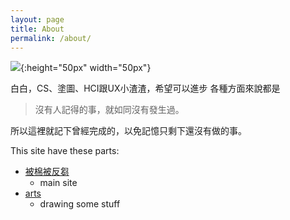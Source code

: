 ```yaml
---
layout: page
title: About
permalink: /about/
---
```

<!-- 
This is the base Jekyll theme. You can find out more info about customizing your Jekyll theme, as well as basic Jekyll usage documentation at [jekyllrb.com](https://jekyllrb.com/)

You can find the source code for Minima at GitHub:
[jekyll][jekyll-organization] /
[minima](https://github.com/jekyll/minima)

You can find the source code for Jekyll at GitHub:
[jekyll][jekyll-organization] /
[jekyll](https://github.com/jekyll/jekyll)


[jekyll-organization]: https://github.com/jekyll
 -->

![](https://scontent.frmq2-2.fna.fbcdn.net/v/t1.0-9/78044394_2234422519995604_3375545906098077696_o.jpg?_nc_cat=109&_nc_oc=AQlbZTyY_5_ElaqKDacFsQjXBK6vI18X4b1m6nzbuiEzDuLFp4epP6Wq7jNL3vjtITw&_nc_ht=scontent.frmq2-2.fna&oh=2b2175d73ab6cab70646e711618df87d&oe=5ECAEEC8){:height="50px" width="50px"}

白白，CS、塗圖、HCI跟UX小渣渣，希望可以進步 各種方面來說都是

> 沒有人記得的事，就如同沒有發生過。

所以這裡就記下曾經完成的，以免記憶只剩下還沒有做的事。


This site have these parts:

 - [被棉被反芻](/)
 	- main site
 - [arts](/arts)
 	- drawing some stuff